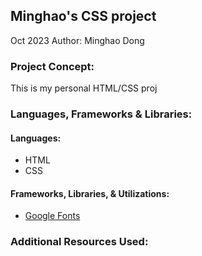 ## Minghao's CSS project
Oct 2023
Author: Minghao Dong

### Project Concept:
This is my personal HTML/CSS proj

### Languages, Frameworks & Libraries:

#### Languages:
- HTML
- CSS

#### Frameworks, Libraries, & Utilizations:
- [Google Fonts](https://fonts.google.com/)

### Additional Resources Used:
